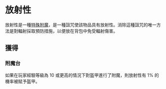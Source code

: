 # 放射性

放射性是一種[特殊附魔](../space/enchantments.md)，是一種詛咒使該物品具有放射性。消除這種詛咒的唯一方法是對輻射採取預防措施，以便放在背包中免受輻射傷害。

## 獲得

### 附魔台

如果在玩家經驗等級為 10 或更高的情況下對盔甲進行了附魔，則放射性有 1% 的機率被賦予盔甲。
